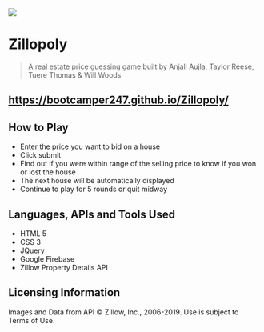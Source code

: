 <img src="https://user-images.githubusercontent.com/44557111/61999987-1299ce80-b09b-11e9-9837-eac58d74e5ea.PNG" align="centre" />

# Zillopoly
>A real estate price guessing game built by Anjali Aujla, Taylor Reese, Tuere Thomas & Will Woods.

## https://bootcamper247.github.io/Zillopoly/

## How to Play

- Enter the price you want to bid on a house
- Click submit
- Find out if you were within range of the selling price to know if you won or lost the house
- The next house will be automatically displayed
- Continue to play for 5 rounds or quit midway

## Languages, APIs and Tools Used
 
- HTML 5
- CSS 3
- JQuery
- Google Firebase
- Zillow Property Details API

## Licensing Information

Images and Data from API &copy; Zillow, Inc., 2006-2019. Use is subject to Terms of Use.
